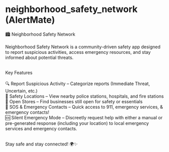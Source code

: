 # neighborhood_safety_network (AlertMate) 

🏙️ Neighborhood Safety Network <br /> <br />
Neighborhood Safety Network is a community-driven safety app designed to report suspicious activities, access emergency resources, and stay informed about potential threats. <br /><br />

 Key Features <br /> <br />
🔍 Report Suspicious Activity – Categorize reports (Immediate Threat, Uncertain, etc.) <br />
📍 Safety Locations – View nearby police stations, hospitals, and fire stations <br />
🛒 Open Stores – Find businesses still open for safety or essentials <br />
🚨 SOS & Emergency Contacts – Quick access to 911, emergency services, & emergency contacts! <br />
🆘 Silent Emergency Mode – Discreetly request help with either a manual or pre-generated response (including your location) to local emergency services and emergency contacts. <br /><br />

Stay safe and stay connected! 🌍✨

